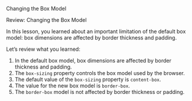 Changing the Box Model

Review: Changing the Box Model

In this lesson, you learned about an important limitation of the default box model: box dimensions are affected by border thickness and padding.

Let’s review what you learned:

1.  In the default box model, box dimensions are affected by border thickness and padding.
2.  The `box-sizing` property controls the box model used by the browser.
3.  The default value of the `box-sizing` property is `content-box`.
4.  The value for the new box model is `border-box`.
5.  The `border-box` model is not affected by border thickness or padding.